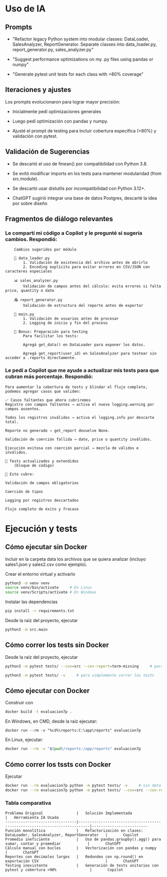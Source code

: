 # Uso de IA

## Prompts

- "Refactor legacy Python system into modular classes: DataLoader, SalesAnalyzer, ReportGenerator. Separate classes into data_loader.py, report_generator.py, sales_analyzer.py"

- "Suggest performance optimizations on my .py files using pandas or numpy"

- "Generate pytest unit tests for each class with >80% coverage"

## Iteraciones y ajustes

Los prompts evolucionaron para lograr mayor precisión:

- Inicialmente pedí optimizaciones generales

- Luego pedí optimización con pandas y numpy.

- Ajusté el prompt de testing para incluir cobertura específica (>80%) y validación con pytest.


## Validación de Sugerencias

- Se descartó el uso de fmean() por compatibilidad con Python 3.8.

- Se evitó modificar imports en los tests para mantener modularidad (from src.module).

- Se descartó usar distutils por incompatibilidad con Python 3.12+.

- ChatGPT sugirió integrar una base de datos Postgres, descarté la idea por sobre diseño 


## Fragmentos de diálogo relevantes

### Le compartí mi código a Copilot y le pregunté si sugería cambios. Respondió:
```
    Cambios sugeridos por módulo

    🔧 data_loader.py
        1. Validación de existencia del archivo antes de abrirlo
        2. Encoding explícito para evitar errores en CSV/JSON con caracteres especiales
    
    📊 sales_analyzer.py
        Validación de campos antes del cálculo: evita errores si falta price, quantity o date
    
    📤 report_generator.py
        Validación de estructura del reporte antes de exportar

    🚀 main.py
        1. Validación de usuarios antes de procesar
        2. Logging de inicio y fin del proceso

    🧪 Bonus: Preparación para testing
        Para facilitar los tests:

        Agregá get_data() en DataLoader para exponer los datos.

        Agregá get_report(user_id) en SalesAnalyzer para testear sin acceder a .reports directamente.

```
### Le pedí a Copilot que me ayude a actualizar mis tests para que cubran más porcentaje. Respondió:

```
Para aumentar la cobertura de tests y blindar el flujo completo, podemos agregar casos que validen:

✅ Casos faltantes que ahora cubriremos
Registro con campos faltantes → activa el nuevo logging.warning por campos ausentes.

Todos los registros inválidos → activa el logging.info por descarte total.

Reporte no generado → get_report devuelve None.

Validación de coerción fallida → date, price o quantity inválidos.

Ejecución exitosa con coerción parcial → mezcla de válidos e inválidos.

🧪 Tests actualizados y extendidos 
    (bloque de código)

🧠 Esto cubre:

Validación de campos obligatorios

Coerción de tipos

Logging por registros descartados

Flujo completo de éxito y fracaso
```


# Ejecución y tests



## Cómo ejecutar sin Docker

Incluir en la carpeta data los archivos que se quiera analizar (incluyo sales1.json y sales2.csv como ejemplo).

Crear el entorno virtual y activarlo
```bash
python3 -m venv venv
source venv/bin/activate     # En Linux
source venv/Scripts/activate # En Windows
```

Instalar las dependencias
```bash
pip install -r requirements.txt
```

Desde la raíz del proyecto, ejecutar
```bash
python3 -m src.main
```


## Cómo correr los tests sin Docker

Desde la raíz del proyecto, ejecutar
```bash
python3 -m pytest tests/ --cov=src --cov-report=term-missing     # para obtener informacion de coverage

python3 -m pytest tests/ -v     # para simplemente correr los tests
```

## Cómo ejecutar con Docker

Construir con
```bash
docker build -t evaluacion7p .
```

En Windows, en CMD, desde la raíz ejecutar:
```
docker run --rm -v "%cd%\reports:C:\app\reports" evaluacion7p
```

En Linux, ejecutar:
```bash
docker run --rm -v "$(pwd)/reports:/app/reports" evaluacion7p
```


## Cómo correr los tssts con Docker

Ejecutar
```bash 
docker run --rm evaluacion7p python -m pytest tests/ -v     # sin detalles de coverage
docker run --rm evaluacion7p python -m pytest tests/ --cov=src --cov-report=term-missing    # con información de coverage

```


### Tabla comparativa

```
Problema Original               |   Solución Implementada                                                   |   Herramienta IA Usada
--------------------------------|---------------------------------------------------------------------------|-------------------------
Función monolítica	            |   Refactorización en clases: DataLoader, SalesAnalyzer, ReportGenerator   |       Copilot
Promedio ineficiente	        |   Uso de pandas.groupby().agg() para sumar, contar y promediar	        |       ChatGPT
Cálculo manual con bucles	    |   Vectorización con pandas y numpy	                                    |       ChatGPT
Reportes con decimales largos	|   Redondeo con np.round() en exportación CSV	                            |       ChatGPT
Testing inexistente     	    |   Generación de tests unitarios con pytest y cobertura >90%	            |       Copilot
```
```